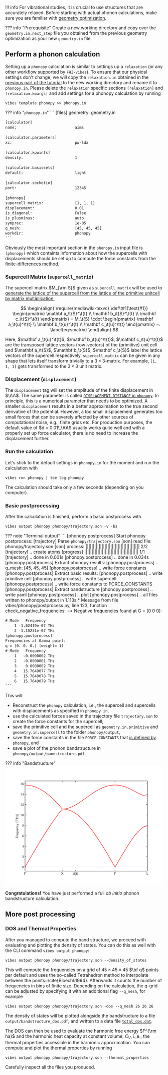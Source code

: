 <a name="2_Phonopy"></a>

!!! info
	For vibrational studies, it is crucial to use structures that are accurately  relaxed. Before starting with actual phonon calculations, make sure you are familiar with [geometry optimization](1_geometry_optimization.md).

??? info "Prerequisite"
	Create a new working directory and copy over the `geometry.in.next_step` file you obtained from the previous geometry optimization as your new `geometry.in` file.



## Perform a phonon calculation

Setting up a `phonopy` calculation is similar to settings up a `relaxation` (or any other workflow supported by `FHI-vibes`). To ensure that our physical settings don't change, we will copy the `relaxation.in` obtained in the [previous part of the tutorial](1_geometry_optimization.md) to the new working directory and rename it to `phonopy.in`. Please delete the `relaxation` specific sections `[relaxation]` and `[relaxation.kwargs]` and add settings for a phonopy calculation by running

```
vibes template phonopy >> phonopy.in
```

??? info "`phonopy.in`"
	```
    [files]
    geometry:                      geometry.in

    [calculator]
    name:                          aims
    
    [calculator.parameters]
    xc:                            pw-lda
    
    [calculator.kpoints]
    density:                       1
    
    [calculator.basissets]
    default:                       light
    
    [calculator.socketio]
    port:                          12345
    
    [phonopy]
    supercell_matrix:              [1, 1, 1]
    displacement:                  0.01
    is_diagonal:                   False
    is_plusminus:                  auto
    symprec:                       1e-05
    q_mesh:                        [45, 45, 45]
    workdir:                       phonopy
    ```

Obviously the most important section in the `phonopy.in` input file is `[phonopy]` which containts information about how the supercells with displacements should be set up to compute the force constants from the [finite-differences method](0_intro.md#Phonons).

### Supercell Matrix (`supercell_matrix`)

The supercell matrix $M_{\rm S}$ given as `supercell_matrix` will be used to [generate the lattice of the supercell from the lattice of the primitive unitcell by matrix multiplication:](https://phonopy.github.io/phonopy/phonopy-module.html#supercell-matrix)

$$
\begin{align}
	\require{mediawiki-texvc}
	\def\t#1{\text{#1}}
	\begin{pmatrix}
		\mathbf a_\t{S}^\t{t} \\ \mathbf b_\t{S}^\t{t} \\ \mathbf c_\t{S}^\t{t}
	\end{pmatrix}
	=
	M_\t{S} \cdot
	\begin{pmatrix}
	\mathbf a_\t{u}^\t{t} \\ \mathbf b_\t{u}^\t{t} \\ \mathbf c_\t{u}^\t{t}
	\end{pmatrix}
	 ~.
	 \label{eq:smatrix}
\end{align}
$$

Here, $\mathbf a_\t{u}^\t{t}$, $\mathbf b_\t{u}^\t{t}$, $\mathbf c_\t{u}^\t{t}$ are the transposed lattice vectors (row-vectors) of the (primitive) unit cell and $\mathbf a_\t{S}$, $\mathbf b_\t{S}$, $\mathbf c_\t{S}$ label the lattice vectors of the supercell respectively. `supercell_matrix` can be given in any shape that lets itself transform trivially to a $3 \times 3$-matrix. For example, `[1, 1, 1]` gets transformed to the $3 \times 3$ unit matrix.

### Displacement (`displacement`)

The `displacement` tag will set the amplitude of the finite displacement in $\AA$. The same parameter is called [`DISPLACEMENT_DISTANCE` in `phonopy`](https://phonopy.github.io/phonopy/setting-tags.html#displacement-distance). In principle, this is a numerical parameter that needs to be optimized. A smaller `discplacement` results in a better approximation to the true second derivative of the potential. However, a too small displacement generates too small forces that can be severely affected by other sources of computational noise, e.g., finite grids etc. For production purposes, the default value of $d = 0.01\,\AA$ usually works quite well and with a properly set up force calculator, there is no need to increase the displacement further.

### Run the calculation

Let's stick to the default settings in `phonopy.in` for the moment and run the calculation with

```
vibes run phonopy | tee log.phonopy 
```

The calculation should take only a few seconds (depending on you computer).

### Basic postprocessing

After the calculation is finished, perform a basic postprocess with

```
vibes output phonopy phonopy/trajectory.son -v -bs
```

??? note "Terminal output"
	```
    [phonopy.postprocess] Start phonopy postprocess:
    [trajectory]   Parse `phonopy/trajectory.son`
    [son] read file:  phonopy/trajectory.son
    [son] process:    |||||||||||||||||||||||||||||||||||||  2/2
    [trajectory]   .. create atoms
    [progress]        |||||||||||||||||||||||||||||||||||||  1/1
    [trajectory]   .. done in 0.001s
    [phonopy.postprocess] .. done in 0.034s
    [phonopy.postprocess] 
    Extract phonopy results:
    [phonopy.postprocess] .. q_mesh:   [45, 45, 45]
    [phonopy.postprocess] .. write force constants
    [phonopy.postprocess] Extract basic results:
    [phonopy.postprocess] .. write primitive cell
    [phonopy.postprocess] .. write supercell
    [phonopy.postprocess] .. write force constants to FORCE_CONSTANTS
    [phonopy.postprocess] Extract bandstructure
    [phonopy.postprocess] .. write yaml
    [phonopy.postprocess] .. plot
    [phonopy.postprocess] .. all files written to phonopy/output in 1.113s
    * Message from file vibes/phonopy/postprocess.py, line 123, function check_negative_frequencies:
        --> Negative frequencies found at G = [0 0 0]:

    # Mode   Frequency
        1 -1.62419e-07 THz
        2 -1.15231e-07 THz
    [phonopy.postprocess] 
    Frequencies at Gamma point:
    q = [0. 0. 0.] (weight= 1)
    # Mode   Frequency
        1   -0.0000002 THz
        2   -0.0000001 THz
        3    0.0000002 THz
        4   15.7649077 THz
        5   15.7649078 THz
        6   15.7649079 THz
    ```
This will:

- Reconstruct the `phonopy` calculation, i.e., the supercell and supercells with displacements as specified in `phonopy.in`,
- use the calculated forces saved in the trajectory file `trajectory.son` to create the force constants for the supercell,
- save the primitive cell and the supercell as `geometry.in.primitive` and `geometry.in.supercell` to the folder `phonopy/output`,
- save the force constants in the file `FORCE_CONSTANTS` that [is defined by `phonopy`](https://phonopy.github.io/phonopy/input-files.html#force-constants-and-force-constants-hdf5), and
- save a plot of the phonon bandstructure in `phonopy/output/bandstructure.pdf`.

??? info "Bandstructure"
	![image](bandstructure.png)
	
**Congratulations!** You have just performed a full _ab initio_ phonon bandstructure calculation.

## More post processing

### DOS and Thermal Properties
After you managed to compute the band structure, we proceed with evaluating and plotting the density of states. You can do this as well with the CLI command `vibes output phonopy`:
```
vibes output phonopy phonopy/trajectory.son --density_of_states
```
This will compute the frequencies on a grid of $45 \times 45 \times 45$ $\bf q$ points per default and uses the so-called Tetrahedron method to 
interpolate between the points~\cite{Bloechl:1994}. Afterwards it  counts the number of frequencies in bins of finite size. Depending on the calculation, the q-grid can be adjusted by specifying it with an additional flag 
`--q_mesh`, for example
```
vibes output phonopy phonopy/trajectory.son -dos --q_mesh 26 26 26
```
The density of states will be plotted alongside the bandstructure to a file `output/bandstructure_dos.pdf`, and written to a data file [`total_dos.dat`](https://phonopy.github.io/phonopy/output-files.html#total-dos-dat-and-projected-dos-dat).

The DOS can then be used to evaluate the harmonic free energy $F^{\rm ha}$ and the harmonic heat capacity at constant volume, $C_V$, i.\,e., 
the thermal properties accessible in the harmonic approximation. You can compute and plot the thermal properties by running
```
vibes output phonopy phonopy/trajectory.son --thermal_properties
```
Carefully inspect all the files you produced.